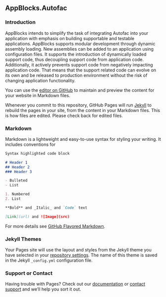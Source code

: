 ## AppBlocks.Autofac

### Introduction
AppBlocks intends to simplify the task of integrating Autofac into your application with emphasis on building supportable and testable applications. AppBlocks supports modular development through dynamic assembly loading. New assemblies can be added to an application using configuration files. It supports the introduction of dynamically loaded support code, thus decoupling support code from application code. Additionally, it actively prevents support code from negatively impacting application code. That means that the support related code can evolve on its own and be released to production environment without the risk of changing application functionality.       

You can use the [editor on GitHub](https://github.com/AdsophicSolutions/AppBlocks.Autofac/edit/master/README.md) to maintain and preview the content for your website in Markdown files.

Whenever you commit to this repository, GitHub Pages will run [Jekyll](https://jekyllrb.com/) to rebuild the pages in your site, from the content in your Markdown files. This is how files are edited. Please check back for edited files.

### Markdown

Markdown is a lightweight and easy-to-use syntax for styling your writing. It includes conventions for

```markdown
Syntax highlighted code block

# Header 1
## Header 2
### Header 3

- Bulleted
- List

1. Numbered
2. List

**Bold** and _Italic_ and `Code` text

[Link](url) and ![Image](src)
```

For more details see [GitHub Flavored Markdown](https://guides.github.com/features/mastering-markdown/).

### Jekyll Themes

Your Pages site will use the layout and styles from the Jekyll theme you have selected in your [repository settings](https://github.com/AdsophicSolutions/AppBlocks.Autofac/settings). The name of this theme is saved in the Jekyll `_config.yml` configuration file.

### Support or Contact

Having trouble with Pages? Check out our [documentation](https://help.github.com/categories/github-pages-basics/) or [contact support](https://github.com/contact) and we’ll help you sort it out.
